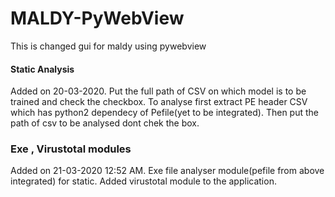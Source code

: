 # MALDY-PyWebView
This is changed gui for maldy using pywebview

#### Static Analysis 
Added on 20-03-2020. Put the full path of CSV on which model is to be trained and check the checkbox.
To analyse first extract PE header CSV which has python2 dependecy of Pefile(yet to be integrated). Then put the path of csv to be analysed dont chek the box. 

### Exe , Virustotal modules
Added on 21-03-2020 12:52 AM. Exe file analyser module(pefile from above integrated) for static. Added virustotal module to the application. 
